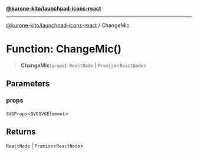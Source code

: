 [**@kurone-kito/launchpad-icons-react**](../README.md)

***

[@kurone-kito/launchpad-icons-react](../globals.md) / ChangeMic

# Function: ChangeMic()

> **ChangeMic**(`props`): `ReactNode` \| `Promise`\<`ReactNode`\>

## Parameters

### props

`SVGProps`\<`SVGSVGElement`\>

## Returns

`ReactNode` \| `Promise`\<`ReactNode`\>
